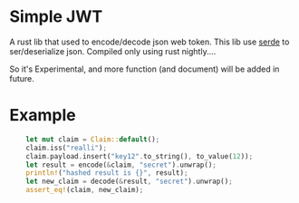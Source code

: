 Simple JWT
=============

A rust lib that used to encode/decode json web token. This lib use [serde](https://serde.rs) to ser/deserialize json.
Compiled only using rust nightly....

So it's Experimental, and more function (and document) will be added in future.

Example
===========

```rust
    let mut claim = Claim::default();
    claim.iss("realli");
    claim.payload.insert("key12".to_string(), to_value(12));
    let result = encode(&claim, "secret").unwrap();
    println!("hashed result is {}", result);
    let new_claim = decode(&result, "secret").unwrap();
    assert_eq!(claim, new_claim);
```
